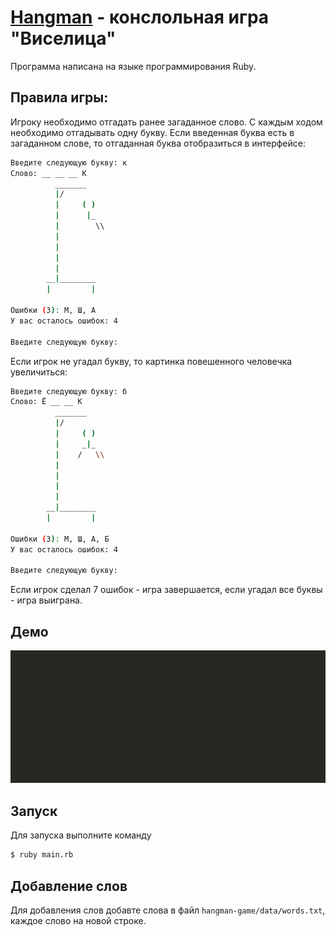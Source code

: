 # [Hangman](https://ru.wikipedia.org/wiki/Виселица_(игра)) - конслольная игра "Виселица"
Программа написана на языке программирования Ruby.
## Правила игры:
Игроку необходимо отгадать ранее загаданное слово. С каждым ходом необходимо отгадывать одну букву. Если введенная буква есть в загаданном слове, то отгаданная буква отобразиться в интерфейсе:
```sh
Введите следующую букву: к
Слово: __ __ __ К
          _______
          |/
          |     ( )
          |      |_
          |        \\
          |
          |
          |
          |
        __|________
        |         |

Ошибки (3): М, Ш, А
У вас осталось ошибок: 4

Введите следующую букву:
```
Если игрок не угадал букву, то картинка повешенного человечка увеличиться:
```sh
Введите следующую букву: б
Слово: Ё __ __ К
          _______
          |/
          |     ( )
          |     _|_
          |    /   \\
          |
          |
          |
          |
        __|________
        |         |

Ошибки (3): М, Ш, А, Б
У вас осталось ошибок: 4

Введите следующую букву:
```
Если игрок сделал 7 ошибок - игра завершается, если угадал все буквы - игра выиграна.
## Демо

![Demo](https://raw.githubusercontent.com/darexu/hangman-game/master/data/demo.gif "Пример игры")

## Запуск
Для запуска выполните команду
```sh
$ ruby main.rb
```
## Добавление слов
Для добавления слов добавте слова в файл `hangman-game/data/words.txt`, каждое слово на новой строке.
